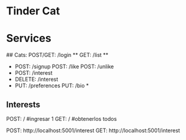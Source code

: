 # Tinder Cat

# Services
## Cats:
POST/GET: /login **
GET: /list **
- POST: /signup
POST: /like
POST: /unlike
- POST: /interest
- DELETE: /interest
- PUT: /preferences
PUT: /bio *

## Interests
POST: / #ingresar 1
GET: /  #obtenerlos todos

POST: http://localhost:5001/interest
GET: http://localhost:5001/interest
